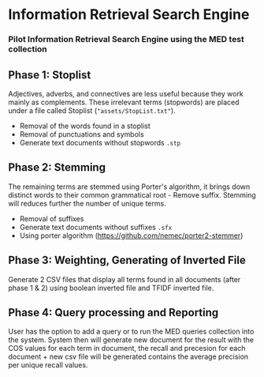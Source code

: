 # Information Retrieval Search Engine
### Pilot Information Retrieval Search Engine using the MED test collection

## Phase 1: Stoplist
Adjectives, adverbs, and connectives are less
useful because they work mainly as complements. These irrelevant terms (stopwords) are placed under a file called Stoplist (`"assets/StopList.txt"`).

- Removal of the words found in a stoplist
- Removal of punctuations and symbols
- Generate text documents without stopwords `.stp`

## Phase 2: Stemming
The remaining terms are stemmed using Porter's algorithm, it brings down distinct words to their common grammatical root - Remove suffix. Stemming will reduces further the number of unique terms.
- Removal of suffixes
- Generate text documents without suffixes `.sfx`
- Using porter algorithm (https://github.com/nemec/porter2-stemmer)

## Phase 3: Weighting, Generating of Inverted File
Generate 2 CSV files that display all terms found in all documents (after phase 1 & 2) using boolean inverted file and TFIDF inverted file.

## Phase 4: Query processing and Reporting
User has the option to add a query or to run the MED queries collection into the system. System then will generate new document for the result with the COS values for each term in document, the recall and precesion for each document + new csv file will be generated contains the average precision per unique recall values.
